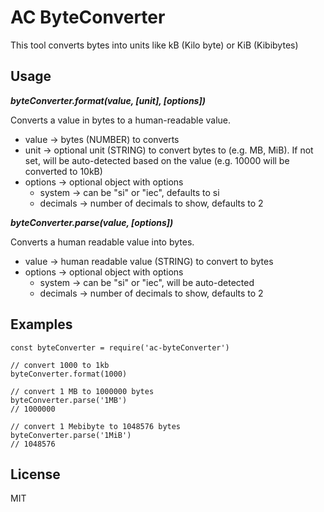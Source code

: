 # AC ByteConverter
This tool converts bytes into units like kB (Kilo byte) or KiB (Kibibytes)

## Usage

***byteConverter.format(value, [unit], [options])***

Converts a value in bytes to a human-readable value.

+ value -> bytes (NUMBER) to converts
+ unit -> optional unit (STRING) to convert bytes to (e.g. MB, MiB). If not set, will be auto-detected based on the value (e.g. 10000 will be converted to 10kB)
+ options -> optional object with options
  + system -> can be "si" or "iec", defaults to si
  + decimals -> number of decimals to show, defaults to 2


***byteConverter.parse(value, [options])***

Converts a human readable value into bytes.

+ value -> human readable value (STRING) to convert to bytes
+ options -> optional object with options
  + system -> can be "si" or "iec", will be auto-detected
  + decimals -> number of decimals to show, defaults to 2


## Examples

```
const byteConverter = require('ac-byteConverter')

// convert 1000 to 1kb
byteConverter.format(1000)

// convert 1 MB to 1000000 bytes
byteConverter.parse('1MB')
// 1000000

// convert 1 Mebibyte to 1048576 bytes
byteConverter.parse('1MiB')
// 1048576

```
## License

MIT